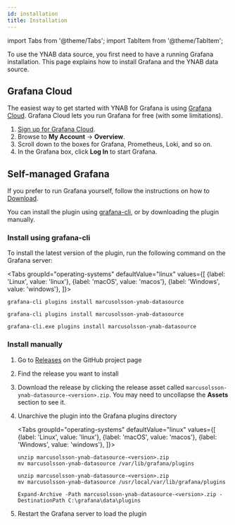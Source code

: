 ```yaml
---
id: installation
title: Installation
---
```


import Tabs from '@theme/Tabs';
import TabItem from '@theme/TabItem';

To use the YNAB data source, you first need to have a running Grafana installation. This page explains how to install Grafana and the YNAB data source.

## Grafana Cloud

The easiest way to get started with YNAB for Grafana is using [Grafana Cloud](https://grafana.com/products/cloud). Grafana Cloud lets you run Grafana for free (with some limitations).

1. [Sign up for Grafana Cloud](https://grafana.com/auth/sign-up).
1. Browse to **My Account** -> **Overview**.
1. Scroll down to the boxes for Grafana, Prometheus, Loki, and so on.
1. In the Grafana box, click **Log In** to start Grafana.

## Self-managed Grafana

If you prefer to run Grafana yourself, follow the instructions on how to [Download](https://grafana.com/grafana/download?edition=oss).

You can install the plugin using [grafana-cli](https://grafana.com/docs/grafana/latest/administration/cli/), or by downloading the plugin manually.

### Install using grafana-cli

To install the latest version of the plugin, run the following command on the Grafana server:

<Tabs
  groupId="operating-systems"
  defaultValue="linux"
  values={[
    {label: 'Linux', value: 'linux'},
    {label: 'macOS', value: 'macos'},
    {label: 'Windows', value: 'windows'},
  ]}>
  <TabItem value="linux">

```
grafana-cli plugins install marcusolsson-ynab-datasource
```

  </TabItem>
  <TabItem value="macos">

```
grafana-cli plugins install marcusolsson-ynab-datasource
```

  </TabItem>
  <TabItem value="windows">

```
grafana-cli.exe plugins install marcusolsson-ynab-datasource
```

  </TabItem>
</Tabs>

### Install manually

1. Go to [Releases](https://github.com/marcusolsson/grafana-ynab-datasource/releases) on the GitHub project page
1. Find the release you want to install
1. Download the release by clicking the release asset called `marcusolsson-ynab-datasource-<version>.zip`. You may need to uncollapse the **Assets** section to see it.
1. Unarchive the plugin into the Grafana plugins directory

   <Tabs
     groupId="operating-systems"
     defaultValue="linux"
     values={[
       {label: 'Linux', value: 'linux'},
       {label: 'macOS', value: 'macos'},
       {label: 'Windows', value: 'windows'},
     ]}>
     <TabItem value="linux">

     ```
     unzip marcusolsson-ynab-datasource-<version>.zip
     mv marcusolsson-ynab-datasource /var/lib/grafana/plugins
     ```

     </TabItem>
     <TabItem value="macos">

     ```
     unzip marcusolsson-ynab-datasource-<version>.zip
     mv marcusolsson-ynab-datasource /usr/local/var/lib/grafana/plugins
     ```

     </TabItem>
     <TabItem value="windows">

     ```
     Expand-Archive -Path marcusolsson-ynab-datasource-<version>.zip -DestinationPath C:\grafana\data\plugins
     ```

     </TabItem>
   </Tabs>

1. Restart the Grafana server to load the plugin

